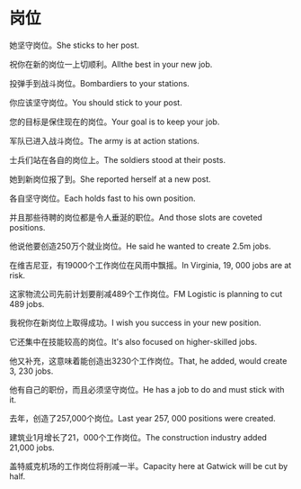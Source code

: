 # 岗位

<p><span class="chinese">她坚守岗位。</span><span class="english">She sticks to her post.</span></p>

<p><span class="chinese">祝你在新的岗位一上切顺利。</span><span class="english">Allthe best in your new job.</span></p>

<p><span class="chinese">投弹手到战斗岗位。</span><span class="english">Bombardiers to your stations.</span></p>

<p><span class="chinese">你应该坚守岗位。</span><span class="english">You should stick to your post.</span></p>

<p><span class="chinese">您的目标是保住现在的岗位。</span><span class="english">Your goal is to keep your job.</span></p>

<p><span class="chinese">军队已进入战斗岗位。</span><span class="english">The army is at action stations.</span></p>

<p><span class="chinese">士兵们站在各自的岗位上。</span><span class="english">The soldiers stood at their posts.</span></p>

<p><span class="chinese">她到新岗位报了到。</span><span class="english">She reported herself at a new post.</span></p>

<p><span class="chinese">各自坚守岗位。</span><span class="english">Each holds fast to his own position.</span></p>

<p><span class="chinese">并且那些待聘的岗位都是令人垂涎的职位。</span><span class="english">And those slots are coveted positions.</span></p>

<p><span class="chinese">他说他要创造250万个就业岗位。</span><span class="english">He said he wanted to create 2.5m jobs.</span></p>

<p><span class="chinese">在维吉尼亚，有19000个工作岗位在风雨中飘摇。</span><span class="english">In Virginia, 19, 000 jobs are at risk.</span></p>

<p><span class="chinese">这家物流公司先前计划要削减489个工作岗位。</span><span class="english">FM Logistic is planning to cut 489 jobs.</span></p>

<p><span class="chinese">我祝你在新岗位上取得成功。</span><span class="english">I wish you success in your new position.</span></p>

<p><span class="chinese">它还集中在技能较高的岗位。</span><span class="english">It's also focused on higher-skilled jobs.</span></p>

<p><span class="chinese">他又补充，这意味着能创造出3230个工作岗位。</span><span class="english">That, he added, would create 3, 230 jobs.</span></p>

<p><span class="chinese">他有自己的职份，而且必须坚守岗位。</span><span class="english">He has a job to do and must stick with it.</span></p>

<p><span class="chinese">去年，创造了257,000个岗位。</span><span class="english">Last year 257, 000 positions were created.</span></p>

<p><span class="chinese">建筑业1月增长了21，000个工作岗位。</span><span class="english">The construction industry added 21,000 jobs.</span></p>

<p><span class="chinese">盖特威克机场的工作岗位将削减一半。</span><span class="english">Capacity here at Gatwick will be cut by half.</span></p>

